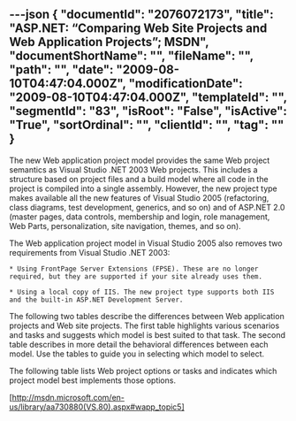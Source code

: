 ---json
{
  "documentId": "2076072173",
  "title": "ASP.NET: “Comparing Web Site Projects and Web Application Projects”; MSDN",
  "documentShortName": "",
  "fileName": "",
  "path": "",
  "date": "2009-08-10T04:47:04.000Z",
  "modificationDate": "2009-08-10T04:47:04.000Z",
  "templateId": "",
  "segmentId": "83",
  "isRoot": "False",
  "isActive": "True",
  "sortOrdinal": "",
  "clientId": "",
  "tag": ""
}
---

The new Web application project model provides the same Web project semantics as Visual Studio .NET 2003 Web projects. This includes a structure based on project files and a build model where all code in the project is compiled into a single assembly. However, the new project type makes available all the new features of Visual Studio 2005 (refactoring, class diagrams, test development, generics, and so on) and of ASP.NET 2.0 (master pages, data controls, membership and login, role management, Web Parts, personalization, site navigation, themes, and so on).

The Web application project model in Visual Studio 2005 also removes two requirements from Visual Studio .NET 2003:

    * Using FrontPage Server Extensions (FPSE). These are no longer required, but they are supported if your site already uses them.

    * Using a local copy of IIS. The new project type supports both IIS and the built-in ASP.NET Development Server.

The following two tables describe the differences between Web application projects and Web site projects. The first table highlights various scenarios and tasks and suggests which model is best suited to that task. The second table describes in more detail the behavioral differences between each model. Use the tables to guide you in selecting which model to select.

The following table lists Web project options or tasks and indicates which project model best implements those options.

[http://msdn.microsoft.com/en-us/library/aa730880(VS.80).aspx#wapp_topic5]
